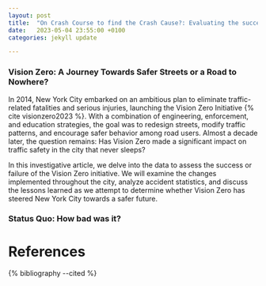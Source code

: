 ```yaml
---
layout: post
title:  "On Crash Course to find the Crash Cause?: Evaluating the success of the Zero Initiative in NYC. (Final Project)"
date:   2023-05-04 23:55:00 +0100
categories: jekyll update

---
```


### Vision Zero: A Journey Towards Safer Streets or a Road to Nowhere?

In 2014, New York City embarked on an ambitious plan to eliminate traffic-related fatalities and serious injuries, launching the Vision Zero Initiative {% cite visionzero2023 %}. With a combination of engineering, enforcement, and education strategies, the goal was to redesign streets, modify traffic patterns, and encourage safer behavior among road users. Almost a decade later, the question remains: Has Vision Zero made a significant impact on traffic safety in the city that never sleeps?

In this investigative article, we delve into the data to assess the success or failure of the Vision Zero initiative. We will examine the changes implemented throughout the city, analyze accident statistics, and discuss the lessons learned as we attempt to determine whether Vision Zero has steered New York City towards a safer future.


### Status Quo: How bad was it?


# References
{% bibliography --cited %}